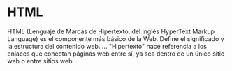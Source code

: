 # HTML
HTML (Lenguaje de Marcas de Hipertexto, del inglés HyperText Markup Language) es el componente más básico de la Web. Define el significado y la estructura del contenido web. ... "Hipertexto" hace referencia a los enlaces que conectan páginas web entre sí, ya sea dentro de un único sitio web o entre sitios web.
